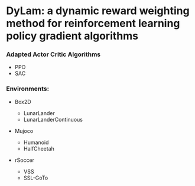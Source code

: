 # DyLam: a dynamic reward weighting method for reinforcement learning policy gradient algorithms

### Adapted Actor Critic Algorithms
- PPO
- SAC

### Environments:

- Box2D
    - LunarLander
    - LunarLanderContinuous

- Mujoco
    - Humanoid
    - HalfCheetah

- rSoccer
    - VSS
    - SSL-GoTo